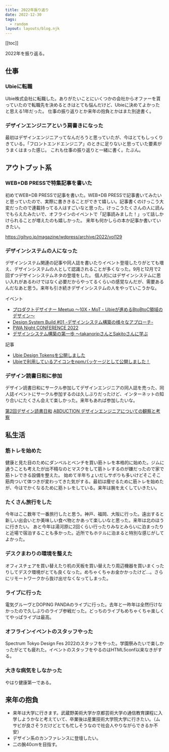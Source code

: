 ```yaml
---
title: 2022年振り返り
date: 2022-12-30
tags:
  - random
layout: layouts/blog.njk
---
```


[[toc]]

2022年を振り返る。

## 仕事
### Ubieに転職
Ubie株式会社に転職した。ありがたいことにいくつかの会社からオファーを貰っていたので転職先を決めるときはとても悩んだけど、Ubieに決めてよかったと思える1年だった。
仕事の振り返りとか来年の抱負とかはまた別途書く。

### デザインエンジニアという肩書きになった
最初はデザインエンジニアってなんだろうと思っていたが、今はとてもしっくりきている。「フロントエンドエンジニア」のときに足りないと思っていた要素がうまくはまった感じ。
これも仕事の振り返りと一緒に書く。たぶん。

## アウトプット系
### WEB+DB PRESSで特集記事を書いた
初めてWEB+DB PRESSで記事を書いた。WEB+DB PRESSで記事書いてみたいと思っていたので、実際に書ききることができて嬉しい。記事書くのけっこう大変だったので連載持ってる人はすごいなと思った。けっこうたくさんの人に読んでもらえたみたいで、オフラインのイベントで「記事読みました！」って話しかけられることが増えたのも嬉しかった。
来年も何かしらの本か記事か書いていきたい。

https://gihyo.jp/magazine/wdpress/archive/2022/vol129

### デザインシステムの人になった
デザインシステム関連の記事や同人誌を書いたりイベント登壇したりがとても増え、デザインシステムの人として認識されることが多くなった。9月と12月で2回ずつデザインシステムネタの登壇をした。
個人的にはデザインシステムに思い入れがあるわけではなく必要だからやってるくらいの感覚なんだが、需要あるんだなあと思う。来年も引き続きデザインシステムの人をやっていこうかな。

イベント
- [プロダクトデザイナー Meetup 〜10X・MoT・Ubieが進めるBtoBtoC領域のデザイン〜](https://jtx.connpass.com/event/254364/)
- [Design System Build #01 -デザインシステム構築の様々なアプローチ-](https://raksul.connpass.com/event/255844/)
- [PWA Night CONFERENCE 2022](https://conf2022.pwanight.jp/)
- [デザインシステム構築の第一歩 〜takanoripさんとSakitoさんに学ぶ](https://findy.connpass.com/event/267065/)

記事
- [Ubie Design Tokensを公開しました](https://zenn.dev/ubie_dev/articles/7a6413af237eae)
- [Ubieで利用しているアイコンをnpmパッケージとして公開しました！](https://zenn.dev/ubie_dev/articles/44d0eab3458cc0)

### デザイン読書日和に参加
デザイン読書日和にサークル参加してデザインエンジニアの同人誌を売った、同人誌イベントにサークル参加するのは久しぶりだったけど、インターネットの知り合いにたくさん会えて楽しかった。来年もあれば参加したいな。

[第2回デザイン読書日和](https://dezabiyo.studio.site/)
[ABDUCTION デザインエンジニアについての観察と考察](https://zenn.dev/takanorip/books/1bda71a5f2affb)

## 私生活
### 筋トレを始めた
健康と見た目のためにダンベルとベンチを買い筋トレを本格的に始めた。ジムに通うことも考えたが出不精なのとマスクをして筋トレするのが嫌だったので家で筋トレできる設備を整えた。
始めて半年ちょいだしサボりも多いけどそこそこ筋肉ついて体つきが変わってきた気がする。最初は痩せるために筋トレを始めたが、今はでかくなるために筋トレをしている。来年は腕を太くしていきたい。

### たくさん旅行をした
今年はここ数年で一番旅行したと思う。神戸、福岡、大阪に行った。遠出すると新しい出会いとか美味しい食べ物とかあって楽しいなと思った。来年は北のほうに行きたい。
あと今年は湯河原に2回くらい行ったりみなとみらいに泊まったりと近場で宿泊することも多かった。近所でもホテルに泊まると特別な感じがしてよかった。

### デスクまわりの環境を整えた
オフィスチェアを買い替えたり机の天板を買い替えたり周辺機器を買いまくったりしてデスク環境がとても良くなった。めちゃくちゃお金かかったけど…。さらにリモートワークから抜け出せなくなってしまった。

### ライブに行った
電気グルーヴとDOPING PANDAのライブに行った。去年と一昨年は全然行けなかったので久しぶりのライブ参戦だった。どっちのライブもめちゃくちゃ楽しくてやっぱライブは最高。

### オフラインイベントのスタッフやった
Spectrum Tokyo Design Fes 2022のスタッフをやった。学園祭みたいで楽しかったがとても疲れた。イベントのスタッフをやるのはHTML5conf以来なきがする。

### 大きな病気をしなかった
やはり健康第一である。

## 来年の抱負
- 来年は大学に行きます。武蔵野美術大学か京都芸術大学の通信教育課程に入学しようかなと考えていて、卒業後は産業技術大学院大学に行きたい。（ムサビが良さそうだけどとても忙しそうなので社会人やりながらできるか不安）
- デザイン系のカンファレンスに登壇したい。
- 二の腕40cmを目指す。
